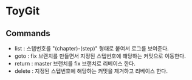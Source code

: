 # ToyGit

## Commands

- list : 스텝번호를 "(chapter)-(step)" 형태로 붙여서 로그를 보여준다.
- goto : fix 브랜치를 만들면서 지정된 스텝번호에 해당하는 커밋으로 이동한다.
- return : master 브랜치를 fix 브랜치로 리베이스 한다.
- delete : 지정된 스텝번호에 해당하는 커밋을 제거하고 리베이스 한다.

